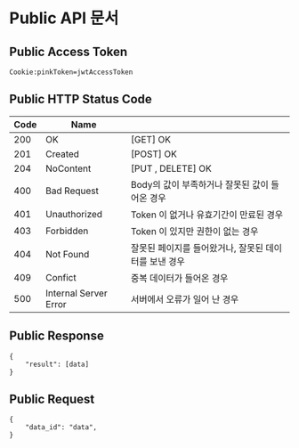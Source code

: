 # Public API 문서

## Public Access Token&#x20;

```
Cookie:pinkToken=jwtAccessToken
```

## Public HTTP Status Code

| Code | Name                  |                                |
| ---- | --------------------- | ------------------------------ |
| 200  | OK                    | \[GET] OK                      |
| 201  | Created               | \[POST] OK                     |
| 204  | NoContent             | \[PUT , DELETE] OK             |
| 400  | Bad Request           | Body의 값이 부족하거나 잘못된 값이 들어온 경우   |
| 401  | Unauthorized          | Token 이 없거나 유효기간이 만료된 경우       |
| 403  | Forbidden             | Token 이 있지만 권한이 없는 경우          |
| 404  | Not Found             | 잘못된 페이지를 들어왔거나, 잘못된 데이터를 보낸 경우 |
| 409  | Confict               | 중복 데이터가 들어온 경우                 |
| 500  | Internal Server Error | 서버에서 오류가 일어 난 경우               |

## Public Response

```
{
    "result": [data]
}
```

## Public Request

```
{
    "data_id": "data",
}
```
